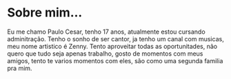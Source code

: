 # Sobre mim... 
Eu me chamo Paulo Cesar, tenho 17 anos, atualmente estou cursando adminitração.
Tenho o sonho de ser cantor, ja tenho um canal com musicas, meu nome artistico é Zenny.
Tento aproveitar todas as oportunitades, não quero que tudo seja apenas trabalho, gosto 
de momentos com meus amigos, tento te varios momentos com eles, são como uma segunda familia pra mim. 
